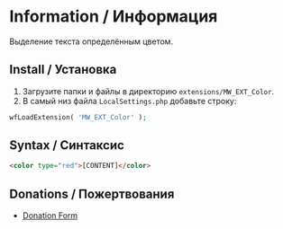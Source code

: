 # Information / Информация

Выделение текста определённым цветом.

## Install / Установка

1. Загрузите папки и файлы в директорию `extensions/MW_EXT_Color`.
2. В самый низ файла `LocalSettings.php` добавьте строку:

```php
wfLoadExtension( 'MW_EXT_Color' );
```

## Syntax / Синтаксис

```html
<color type="red">[CONTENT]</color>
```

## Donations / Пожертвования

- [Donation Form](https://donation-form.github.io/)

